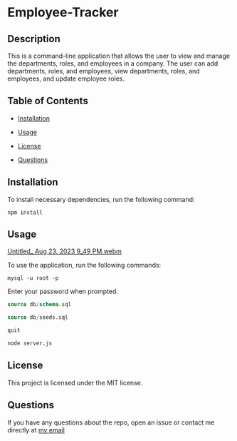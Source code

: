 # Employee-Tracker

## Description

This is a command-line application that allows the user to view and manage the departments, roles, and employees in a company. The user can add departments, roles, and employees, view departments, roles, and employees, and update employee roles.

## Table of Contents

* [Installation](#installation)

* [Usage](#usage)

* [License](#license)

* [Questions](#questions)

## Installation

To install necessary dependencies, run the following command:

```
npm install
```

## Usage

[Untitled_ Aug 23, 2023 9_49 PM.webm](https://github.com/dreamsalotl/Employee-Tracker/assets/130865355/819a90f1-39d7-4cc7-b313-2df16725a763)

To use the application, run the following commands:

```
mysql -u root -p
```

Enter your password when prompted.


```sql
source db/schema.sql
```

```sql
source db/seeds.sql
```

```sql
quit
```

```bash
node server.js
```

## License

This project is licensed under the MIT license.

## Questions

If you have any questions about the repo, open an issue or contact me directly at <a href="mailto:donovanw.walker@gmail.com">my email</a>



